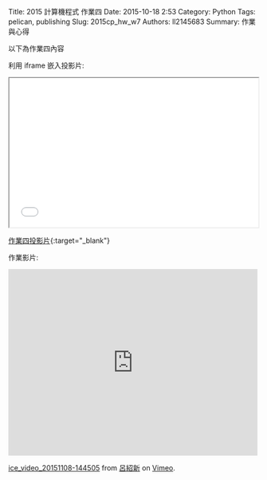 Title: 2015 計算機程式 作業四
Date: 2015-10-18 2:53
Category: Python
Tags: pelican, publishing
Slug: 2015cp_hw_w7
Authors: ll2145683
Summary: 作業與心得

以下為作業四內容

利用 iframe 嵌入投影片:

<iframe src="simplest7.html" width="500" height="300"></iframe>

[作業四投影片](presentation/simplest7.html){:target="_blank"}

作業影片:

<iframe src="https://player.vimeo.com/video/145027526" width="500" height="375" frameborder="0" webkitallowfullscreen mozallowfullscreen allowfullscreen></iframe> <p><a href="https://vimeo.com/145027526">ice_video_20151108-144505</a> from <a href="https://vimeo.com/user45183410">呂紹新</a> on <a href="https://vimeo.com">Vimeo</a>.</p>



